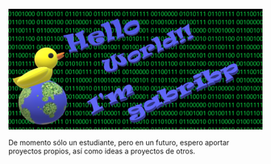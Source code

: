 ![Imagen presentacion](https://github.com/gabribp/gabribp/blob/main/.img/Readme_gabribp.png)

De momento sólo un estudiante, pero en un futuro, espero aportar proyectos propios, así como ideas a proyectos de otros.
